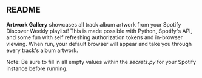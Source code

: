 ## README
**Artwork Gallery** showcases all track album artwork from your Spotify Discover Weekly playlist! This is made possible with Python, Spotify's API, and some fun with self refreshing authorization tokens and in-browser viewing. When run, your default browser will appear and take you through every track's album artwork.

Note: Be sure to fill in all empty values within the *secrets.py* for your Spotify instance before running.
